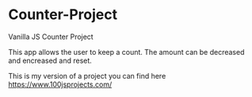 # Counter-Project
Vanilla JS Counter Project

This app allows the user to keep a count. The amount can be decreased and encreased and reset.

This is my version of a project you can find here https://www.100jsprojects.com/
